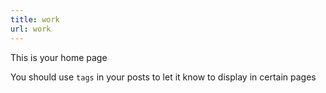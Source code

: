 ```yaml
---
title: work
url: work
---
```


This is your home page

You should use `tags` in your posts to let it know to display in certain pages